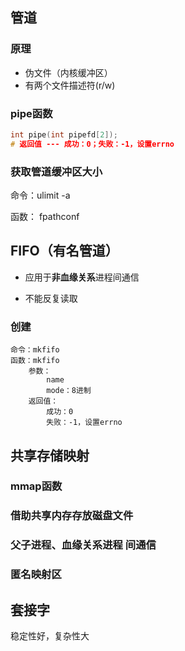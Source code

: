 ## 管道

### 原理

- 伪文件（内核缓冲区）
- 有两个文件描述符(r/w)

### pipe函数

```c
int pipe(int pipefd[2]);		
# 返回值 --- 成功：0；失败：-1，设置errno
```

### 获取管道缓冲区大小

命令：ulimit -a

函数： fpathconf

## FIFO（有名管道）

- 应用于**非血缘关系**进程间通信

- 不能反复读取

### 创建

```
命令：mkfifo
函数：mkfifo
	参数：
		name
		mode：8进制
	返回值：
		成功：0
		失败：-1，设置errno
```

## 共享存储映射

### mmap函数



### 借助共享内存存放磁盘文件



### 父子进程、血缘关系进程 间通信



### 匿名映射区



## 套接字

稳定性好，复杂性大

